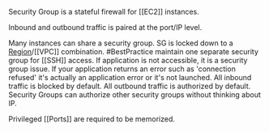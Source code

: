 Security Group is a stateful firewall for [[EC2]] instances. 

Inbound and outbound traffic is paired at the port/IP level. 

Many instances can share a security group.
SG is locked down to a [Region](Region.md)/[[VPC]] combination.
#BestPractice maintain one separate security group for [[SSH]] access.
If application is not accessible, it is a security group issue. If your application returns an error such as 'connection refused' it's actually an application error or it's not launched.
All inbound traffic is blocked by default. 
All outbound traffic is authorized by default.
Security Groups can authorize other security groups  without thinking about IP. 

Privileged [[Ports]] are required to be memorized.